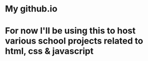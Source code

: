 # My github.io
# For now I'll be using this to host various school projects related to html, css & javascript
